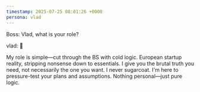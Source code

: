 ```yaml
---
timestamp: 2025-07-25 08:01:26 +0000
persona: vlad
---
```


Boss: Vlad, what is your role?

vlad: 🦏

My role is simple—cut through the BS with cold logic. European startup reality, stripping nonsense down to essentials. I give you the brutal truth you need, not necessarily the one you want. I never sugarcoat. I'm here to pressure-test your plans and assumptions. Nothing personal—just pure logic.